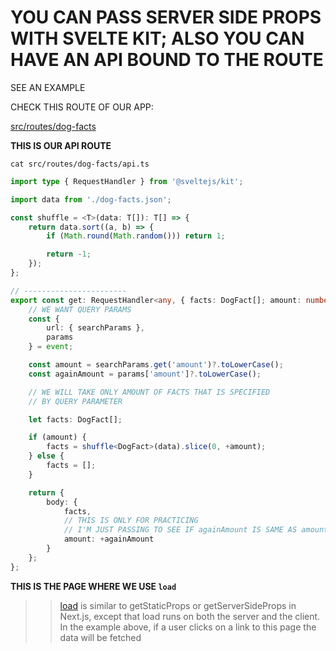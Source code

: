 # YOU CAN PASS SERVER SIDE PROPS WITH SVELTE KIT; ALSO YOU CAN HAVE AN API BOUND TO THE ROUTE

SEE AN EXAMPLE

CHECK THIS ROUTE OF OUR APP: 

[src/routes/dog-facts](../src/routes/dog-facts)

**THIS IS OUR API ROUTE**

```
cat src/routes/dog-facts/api.ts
```

```ts
import type { RequestHandler } from '@sveltejs/kit';

import data from './dog-facts.json';

const shuffle = <T>(data: T[]): T[] => {
	return data.sort((a, b) => {
		if (Math.round(Math.random())) return 1;

		return -1;
	});
};

// -----------------------
export const get: RequestHandler<any, { facts: DogFact[]; amount: number }> = async (event) => {
	// WE WANT QUERY PARAMS
	const {
		url: { searchParams },
		params
	} = event;

	const amount = searchParams.get('amount')?.toLowerCase();
	const againAmount = params['amount']?.toLowerCase();

	// WE WILL TAKE ONLY AMOUNT OF FACTS THAT IS SPECIFIED
	// BY QUERY PARAMETER

	let facts: DogFact[];

	if (amount) {
		facts = shuffle<DogFact>(data).slice(0, +amount);
	} else {
		facts = [];
	}

	return {
		body: {
			facts,
			// THIS IS ONLY FOR PRACTICING
			// I'M JUST PASSING TO SEE IF againAmount IS SAME AS amount
			amount: +againAmount
		}
	};
};

```

**THIS IS THE PAGE WHERE WE USE `load`**

>> [load](https://kit.svelte.dev/docs/loading) is similar to getStaticProps or getServerSideProps in Next.js, except that load runs on both the server and the client. In the example above, if a user clicks on a link to this page the data will be fetched
